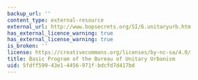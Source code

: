 ```yaml
---
backup_url: ''
content_type: external-resource
external_url: http://www.bopsecrets.org/SI/6.unitaryurb.htm
has_external_licence_warning: true
has_external_license_warning: true
is_broken: ''
license: https://creativecommons.org/licenses/by-nc-sa/4.0/
title: Basic Program of the Bureau of Unitary Urbanism
uid: 5fdff599-43e1-4456-971f-bdcfd7d417bd
---
```

